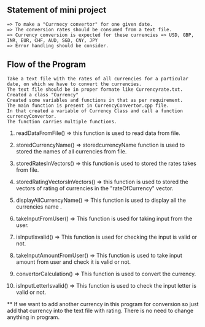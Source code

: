 ## Statement of mini project
    => To make a "Currnecy convertor" for one given date.
    => The conversion rates should be consumed from a text file.
    => Currency conversion is expected for these currencies => USD, GBP, INR, EUR, CHF, AUD, SGD, CNY, JPY
    => Error handling should be consider.

## Flow of the Program 
    Take a text file with the rates of all currencies for a particular date, on which we have to convert the currencies.
    The text file should be in proper formate like Currencyrate.txt.
    Created a class "Currency"
    Created some variables and functions in that as per requirement.
    The main function is present in CurrencyConvertor.cpp file.
    In that created a variable of Currency Class and call a function currencyConvertor.
    The function carries multiple functions.
1.  readDataFromFile()
    => this function is used to read data from file.

2. storedCurrencyName()
    => storedcurrencyName function is used to stored the names of all currencies from file.

3. storedRatesInVectors()
    => this function is used to stored the rates takes from file.

4. storedRatingVectorsInVectors()
    => this function is used to stored the vectors of rating of currencies in the "rateOfCurrency" vector.

5. displayAllCurrencyName()
   => This function is used to display all the currencies name .

6. takeInputFromUser()
  => This function is used for taking input from the user.

7. isInputIsvalid()
  => This function is used for checking the input is valid or not.

8. takeInputAmountFromUser()
  => This function is used to take input amount from user and check it is valid or not.

9. convertorCalculation()
  => This function is used to convert the currency.

10. isInputLetterIsvalid()
    => This function is used to check the input letter is valid or not.

 ** If we want to add another currency in this program for conversion so just add that currency into the text file with rating.
    There is no need to change anything in program.

